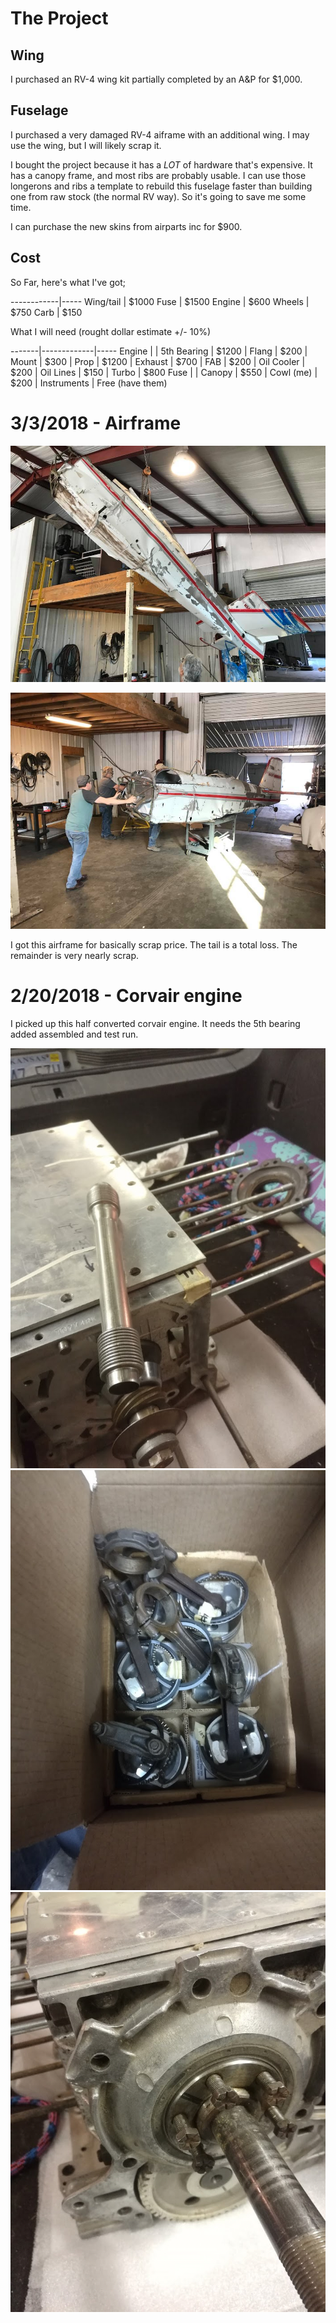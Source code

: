 # The Project

## Wing

I purchased an RV-4 wing kit partially completed by an A&P for $1,000. 

## Fuselage

I purchased a very damaged RV-4 aiframe with an additional wing.  I may use the wing, but I will likely scrap it.

I bought the project because it has a _LOT_ of hardware that's expensive.  It has a canopy frame, and most ribs are probably usable.  I can use those longerons and ribs a template to rebuild this fuselage faster than building one from raw stock (the normal RV way).   So it's going to save me some time.

I can purchase the new skins from airparts inc for $900.

## Cost 

So Far, here's what I've got;

------------|-----
Wing/tail   | $1000 
Fuse        | $1500
Engine      | $600
Wheels      | $750
Carb        | $150

What I will need (rought dollar estimate +/- 10%)

-------|-------------|-----
Engine               |
       | 5th Bearing | $1200
       | Flang       | $200
       | Mount       | $300
       | Prop        | $1200
       | Exhaust     | $700
       | FAB         | $200
       | Oil Cooler  | $200
       | Oil Lines   | $150
       | Turbo       | $800
Fuse                 |
       | Canopy      | $550
       | Cowl (me)   | $200
       | Instruments | Free (have them)


# 3/3/2018 - Airframe

![RV4 - Fuse](images/airframe.jpg "RV-4 Airframe")

![RV4 - Fuse](images/airframe2.jpg "RV-4 Airframe")

I got this airframe for basically scrap price.  The tail is a total loss.  The remainder is very nearly scrap.

# 2/20/2018 - Corvair engine

I picked up this half converted corvair engine.  It needs the 5th bearing added assembled and test run.

![Corvair](images/corvair2.jpg "Corvair Engine")
![Corvair](images/corvair3.jpg "Corvair Engine")
![Corvair](images/corvair4.jpg "Corvair Engine")
